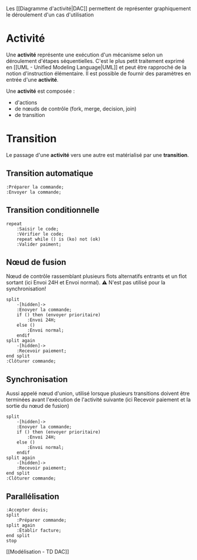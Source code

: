 Les [[Diagramme d'activité|DAC]] permettent de représenter graphiquement le déroulement d'un cas d'utilisation

# Activité

Une **activité** représente une exécution d'un mécanisme selon un déroulement d'étapes séquentielles. C'est le plus petit traitement exprimé en [[UML - Unified Modeling Language|UML]] et peut être rapproché de la notion d'instruction élémentaire. Il est possible de fournir des paramètres en entrée d'une **activité**.

Une **activité** est composée :
- d'actions
- de nœuds de contrôle (fork, merge, decision, join)
- de transition

# Transition

Le passage d'une **activité** vers une autre est matérialisé par une **transition**.

## Transition automatique
```plantuml
:Préparer la commande;
:Envoyer la commande;
```

## Transition conditionnelle
```plantuml
repeat
	:Saisir le code;
	:Vérifier le code;
	repeat while () is (ko) not (ok)
	:Valider paiment;
```

## Nœud de fusion
Nœud de contrôle rassemblant plusieurs flots alternatifs entrants et un flot sortant (ici Envoi 24H et Envoi normal). ⚠ N'est pas utilisé pour la synchronisation!
```plantuml
split
	-[hidden]->
	:Enovyer la commande;
	if () then (envoyer prioritaire) 
		:Envoi 24H;
	else ()
		:Envoi normal;
	endif
split again
	-[hidden]->
	:Recevoir paiement;
end split
:Clôturer commande;
```

## Synchronisation
Aussi appelé nœud d'union, utilisé lorsque plusieurs transitions doivent être terminées avant l'exécution de l'activité  suivante (ici Recevoir paiement et la sortie du nœud de fusion)
```plantuml
split
	-[hidden]->
	:Enovyer la commande;
	if () then (envoyer prioritaire) 
		:Envoi 24H;
	else ()
		:Envoi normal;
	endif
split again
	-[hidden]->
	:Recevoir paiement;
end split
:Clôturer commande;
```

## Parallélisation
```plantuml
:Accepter devis;
split
	:Préparer commande;
split again
	:Établir facture;
end split
stop
```

[[Modélisation - TD DAC]]

